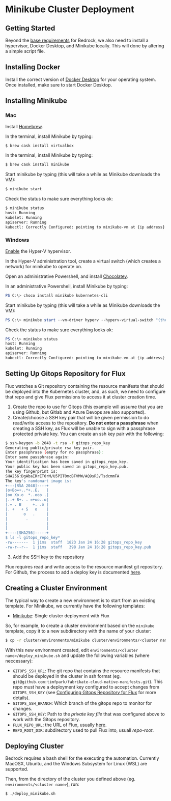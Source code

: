 # Minikube Cluster Deployment

## Getting Started

Beyond the [base requirements](../README.md) for Bedrock, we also need to install a hypervisor, Docker Desktop, and Minikube locally. This will done by altering a simple script file.

## Installing Docker

Install the correct version of [Docker Desktop](https://www.docker.com/products/docker-desktop) for your operating system. Once installed, make sure to start Docker Desktop.

## Installing Minikube

### Mac

Install [Homebrew](https://brew.sh/).

In the terminal, install Minikube by typing:

```bash
$ brew cask install virtualbox
```

In the terminal, install Minikube by typing:

```bash
$ brew cask install minikube
```

Start minikube by typing (this will take a while as Minikube downloads the VM):

```bash
$ minikube start
```

Check the status to make sure everything looks ok:

```bash
$ minikube status
host: Running
kubelet: Running
apiserver: Running
kubectl: Correctly Configured: pointing to minikube-vm at {ip address}
```

### Windows

[Enable](https://docs.microsoft.com/en-us/virtualization/hyper-v-on-windows/quick-start/enable-hyper-v) the Hyper-V hypervisor.

In the Hyper-V administration tool, create a virtual switch (which creates a network) for minikube to operate on.

Open an administrative Powershell, and install [Chocolatey](https://chocolatey.org/).

In an administrative Powershell, install Minikube by typing:

```powershell
PS C:\> choco install minikube kubernetes-cli
```

Start minikube by typing (this will take a while as Minikube downloads the VM):

```powershell
PS C:\> minikube start --vm-driver hyperv --hyperv-virtual-switch "{the name of your switch}"
```

Check the status to make sure everything looks ok:

```powershell
PS C:\> minikube status
host: Running
kubelet: Running
apiserver: Running
kubectl: Correctly Configured: pointing to minikube-vm at {ip address}
```

## Setting Up Gitops Repository for Flux

Flux watches a Git repository containing the resource manifests that should be deployed into the Kubernetes cluster, and, as such, we need to configure that repo and give Flux permissions to access it at cluster creation time.

1.  Create the repo to use for Gitops (this example will assume that you are using Github, but Gitlab and Azure Devops are also supported).
2.  Create/choose a SSH key pair that will be given permission to do read/write access to the repository. **Do not enter a passphrase** when creating a SSH key, as Flux will be unable to sign with a passphrase protected private key. You can create an ssh key pair with the following:

```bash
$ ssh-keygen -b 2048 -t rsa -f gitops_repo_key
Generating public/private rsa key pair.
Enter passphrase (empty for no passphrase):
Enter same passphrase again:
Your identification has been saved in gitops_repo_key.
Your public key has been saved in gitops_repo_key.pub.
The key fingerprint is:
SHA256:DgAbaIRrET0rM/U5PIT0mcBFVMW/AQ9sRJ/TsdcmmFA
The key's randomart image is:
+---[RSA 2048]----+
|o+Bo=+..*+..E.   |
|oo Xo.o  *..ooo .|
|..+ B+. . =+oo..o|
|.= . B     +. .o |
|. +   + S   o    |
|       o   .     |
|        .        |
|                 |
|                 |
+----[SHA256]-----+
$ ls -l gitops_repo_key*
-rw-------  1 jims  staff  1823 Jan 24 16:28 gitops_repo_key
-rw-r--r--  1 jims  staff   398 Jan 24 16:28 gitops_repo_key.pub
```

3.  Add the SSH key to the repository

Flux requires read and write access to the resource manifest git repository. For Github, the process to add a deploy key is documented
[here](https://help.github.com/articles/adding-a-new-ssh-key-to-your-github-account/).

## Creating a Cluster Environment

The typical way to create a new environment is to start from an existing template. For Minikube, we currently have the following templates:

- [Minikube](../environments/minikube): Single cluster deployment with Flux

So, for example, to create a cluster environment based on the `minikube` template, copy it to a new subdirectory with the name of your cluster:

```bash
$ cp -r cluster/environments/minikube cluster/environments/<cluster name>
```

With this new environment created, edit `environments/<cluster name>/deploy_minikube.sh` and update the following variables (where neccessary):

- `GITOPS_SSH_URL`: The git repo that contains the resource manifests that should be deployed in the cluster in ssh format (eg. `git@github.com:timfpark/fabrikate-cloud-native-manifests.git`). This repo must have a deployment key configured to accept changes from `GITOPS_SSH_KEY` (see [Configuring Gitops Repository for Flux](#setting-up-gitops-repository-for-flux) for more details).
- `GITOPS_SSH_BRANCH`: Which branch of the gitops repo to monitor for changes.
- `GITOPS_SSH_KEY`: Path to the *private key file* that was configured above to work with the Gitops repository.
- `FLUX_REPO_URL`: the URL of Flux, usually [here](https://github.com/weaveworks/flux.git).
- `REPO_ROOT_DIR`: subdirectory used to pull Flux into, usuall *repo-root*.

## Deploying Cluster

Bedrock requires a bash shell for the executing the automation. Currently MacOSX, Ubuntu, and the Windows Subsystem for Linux (WSL) are supported.

Then, from the directory of the cluster you defined above (eg. `environments/<cluster name>`), run:

```bash
$ ./deploy_minikube.sh
```
